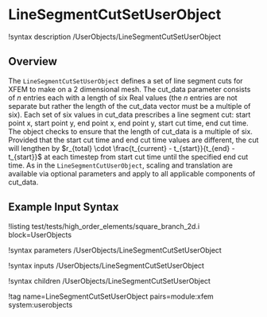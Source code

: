 # LineSegmentCutSetUserObject

!syntax description /UserObjects/LineSegmentCutSetUserObject

## Overview

The `LineSegmentCutSetUserObject` defines a set of line segment cuts for XFEM
to make on a 2 dimensional mesh. The cut_data parameter consists of $n$ entries
each with a length of six Real values (the $n$ entries are not separate but
rather the length of the cut_data vector must be a multiple of six). Each set
of six values in cut_data prescribes a line segment cut: start point x, start
point y, end point x, end point y, start cut time, end cut time. The object
checks to ensure that the length of cut_data is a multiple of six. Provided
that the start cut time and end cut time values are different, the cut will
lengthen by $r_{total} \cdot \frac{t_{current} - t_{start}}{t_{end} -
t_{start}}$ at each timestep from start cut time until the specified end cut
time. As in the `LineSegmentCutUserObject`, scaling and translation are
available via optional parameters and apply to all applicable components of
cut_data.

## Example Input Syntax

!listing test/tests/high_order_elements/square_branch_2d.i block=UserObjects

!syntax parameters /UserObjects/LineSegmentCutSetUserObject

!syntax inputs /UserObjects/LineSegmentCutSetUserObject

!syntax children /UserObjects/LineSegmentCutSetUserObject

!tag name=LineSegmentCutSetUserObject pairs=module:xfem system:userobjects
